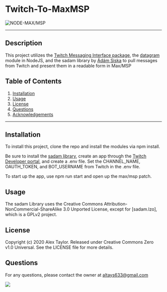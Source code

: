 
# Twitch-To-MaxMSP

![NODE-MAX/MSP](https://img.shields.io/badge/NODE-MAX/MSP-green)

***

## Description

This project utilizes the [Twitch Messaging Interface package](https://github.com/tmijs/tmi.js), the [datagram](https://nodejs.org/api/dgram.html) module in NodeJS, and the sadam library by [Ádám Siska](http://www.sadam.hu/) to pull messages from Twitch and present them in a readable form in Max/MSP

## Table of Contents

1. [Installation](#Installation)
2. [Usage](#Usage)
3. [License](#License)
4. [Questions](#Questions)
5. [Acknowledgements](#Acknowledgements)

***

## Installation

To install this project, clone the repo and install the modules via npm install. 

Be sure to install the [sadam library](http://www.sadam.hu/hu/node/1), create an app through the [Twitch Developer portal](https://dev.twitch.tv/console), and create a .env file. Set the CHANNEL_NAME, OAUTH_TOKEN, and BOT_USERNAME from Twitch in the .env file.

To start up the app, use npm run start and open up the max/msp patch.

## Usage

The sadam Library uses the Creative Commons Attribution-NonCommercial-ShareAlike 3.0 Unported License, except for [sadam.lzo], which is a GPLv2 project. 

## License

Copyright (c) 2020 Alex Taylor. Released under Creative Commons Zero v1.0 Universal. See the LICENSE file for more details.

## Questions

For any questions, please contact the owner at altays633@gmail.com

![](https://avatars.githubusercontent.com/u/12203157?&s=200)
